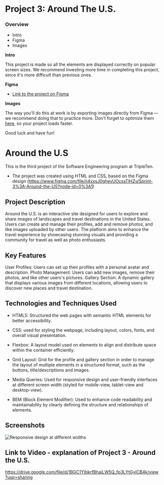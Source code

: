 # Project 3: Around The U.S.

### Overview

- Intro
- Figma
- Images

**Intro**

This project is made so all the elements are displayed correctly on popular screen sizes. We recommend investing more time in completing this project, since it's more difficult than previous ones.

**Figma**

- [Link to the project on Figma](https://www.figma.com/file/ii4xxsJ0ghevUOcssTlHZv/Sprint-3%3A-Around-the-US?node-id=0%3A1)

**Images**

The way you'll do this at work is by exporting images directly from Figma — we recommend doing that to practice more. Don't forget to optimize them [here](https://tinypng.com/), so your project loads faster.

Good luck and have fun!

# Around the U.S

This is the third project of the Software Engineering program at TripleTen.

- The project was created using HTML and CSS, based on the Figma design (https://www.figma.com/file/ii4xxsJ0ghevUOcssTlHZv/Sprint-3%3A-Around-the-US?node-id=0%3A1)

## Project Description

Around the U.S. is an interactive site designed for users to explore and share images of landscapes and travel destinations in the United States.
Users can create and manage their profiles, add and remove photos, and like images uploaded by other users.
The platform aims to enhance the travel experience by showcasing stunning visuals and providing a community for travel as well as photo enthusiasts.

## Key Features

User Profiles: Users can set up their profiles with a personal avatar and description.
Photo Management: Users can add new images, remove their photos, and like other users's pictures.
Gallery Section: A dynamic gallery that displays various images from different locations, allowing users to discover new places and travel destination.

## Technologies and Techniques Used

- HTML5: Structured the web pages with semantic HTML elements for better accessibility.

- CSS: used for styling the webpage, including layout, colors, fonts, and overall visual presentation.

- Flexbox: A layout model used on elements to align and distribute space within the container efficiently.

- Grid Layout: Grid for the profile and gallery section in order to manage the layout of multiple elements in a structured format, such as the buttons, title/descriptions and images.

- Media Queries: Used for responsive design and user-friendly interfaces at different screen width (styled for mobile-view, tablet-view and desktop-view).

- BEM (Block Element Modifier): Used to enhance code readability and maintainability by clearly defining the structure and relationships of elements.

## Screenshots

![Responsive design at different widths ](../320%20width.png)

## Link to Video - explanation of Project 3 - Around the U.S.

https://drive.google.com/file/d/1BGC1YIbkrfBhaiLW5Q_fp3LYtGylCB4k/view?usp=sharing
